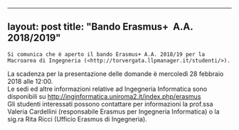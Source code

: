 
---
layout: post
title:  "Bando Erasmus+&nbsp; A.A. 2018/2019"
---
	Si comunica che è aperto il bando Erasmus+ A.A. 2018/19 per la Macroarea di Ingegneria (<http://torvergata.llpmanager.it/studenti/>).  
La scadenza per la presentazione delle domande è mercoledì 28 febbraio 2018 alle 12:00.  
Le sedi ed altre informazioni relative ad Ingegneria Informatica sono disponibili su <http://inginformatica.uniroma2.it/index.php/erasmus>  
Gli studenti interessati possono contattare per informazioni la prof.ssa Valeria Cardellini (responsabile Erasmus per Ingegneria Informatica) o la sig.ra Rita Ricci (Ufficio Erasmus di Ingegneria).